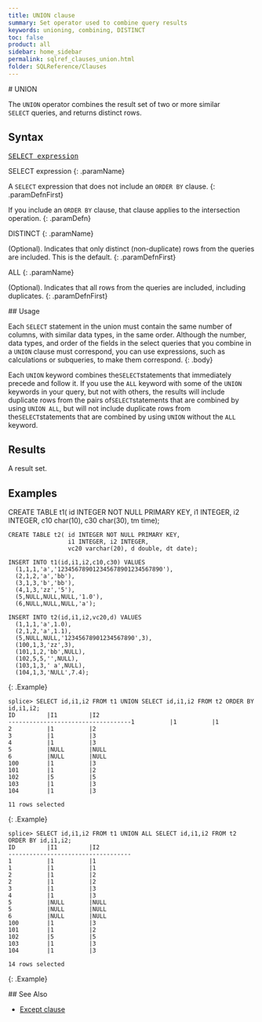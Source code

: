 ```yaml
---
title: UNION clause
summary: Set operator used to combine query results
keywords: unioning, combining, DISTINCT
toc: false
product: all
sidebar: home_sidebar
permalink: sqlref_clauses_union.html
folder: SQLReference/Clauses
---
```

<section>
<div class="TopicContent" data-swiftype-index="true" markdown="1">
# UNION

The `UNION` operator combines the result set of two or more similar
`SELECT` queries, and returns distinct rows.

## Syntax

<div class="FcnWrapperWide"><pre class="FcnSyntax">
<a href="sqlref_expressions_select.html">SELECT expression</a></pre>

</div>
<div class="paramList" markdown="1">
SELECT expression
{: .paramName}

A `SELECT` expression that does not include an `ORDER BY` clause.
{: .paramDefnFirst}

If you include an `ORDER BY` clause, that clause applies to the
intersection operation.
{: .paramDefn}

DISTINCT
{: .paramName}

(Optional). Indicates that only distinct (non-duplicate) rows from the
queries are included. This is the default.
{: .paramDefnFirst}

ALL
{: .paramName}

(Optional). Indicates that all rows from the queries are included,
including duplicates.
{: .paramDefnFirst}

</div>
## Usage

Each `SELECT` statement in the union must contain the same number of
columns, with similar data types, in the same order. Although the
number, data types, and order of the fields in the select queries that
you combine in a `UNION` clause must correspond, you can use
expressions, such as calculations or subqueries, to make them
correspond.
{: .body}

Each `UNION` keyword combines the` SELECT `statements that immediately
precede and follow it. If you use the `ALL` keyword with some of the
`UNION` keywords in your query, but not with others, the results will
include duplicate rows from the pairs of` SELECT `statements that are
combined by using `UNION ALL`, but will not include duplicate rows from
the` SELECT `statements that are combined by using `UNION` without the
`ALL` keyword.

## Results

A result set.

## Examples

<div class="preWrapper" markdown="1">
    CREATE TABLE t1( id INTEGER NOT NULL PRIMARY KEY,
                     i1 INTEGER, i2 INTEGER,
                     c10 char(10), c30 char(30), tm time);

    CREATE TABLE t2( id INTEGER NOT NULL PRIMARY KEY,
                     i1 INTEGER, i2 INTEGER,
                     vc20 varchar(20), d double, dt date);

    INSERT INTO t1(id,i1,i2,c10,c30) VALUES
      (1,1,1,'a','123456789012345678901234567890'),
      (2,1,2,'a','bb'),
      (3,1,3,'b','bb'),
      (4,1,3,'zz','5'),
      (5,NULL,NULL,NULL,'1.0'),
      (6,NULL,NULL,NULL,'a');

    INSERT INTO t2(id,i1,i2,vc20,d) VALUES
      (1,1,1,'a',1.0),
      (2,1,2,'a',1.1),
      (5,NULL,NULL,'12345678901234567890',3),
      (100,1,3,'zz',3),
      (101,1,2,'bb',NULL),
      (102,5,5,'',NULL),
      (103,1,3,' a',NULL),
      (104,1,3,'NULL',7.4);
{: .Example}

    splice> SELECT id,i1,i2 FROM t1 UNION SELECT id,i1,i2 FROM t2 ORDER BY id,i1,i2;
    ID         |I1         |I2
    -----------------------------------1          |1          |1
    2          |1          |2
    3          |1          |3
    4          |1          |3
    5          |NULL       |NULL
    6          |NULL       |NULL
    100        |1          |3
    101        |1          |2
    102        |5          |5
    103        |1          |3
    104        |1          |3

    11 rows selected
{: .Example}

    splice> SELECT id,i1,i2 FROM t1 UNION ALL SELECT id,i1,i2 FROM t2 ORDER BY id,i1,i2;
    ID         |I1         |I2
    -----------------------------------
    1          |1          |1
    1          |1          |1
    2          |1          |2
    2          |1          |2
    3          |1          |3
    4          |1          |3
    5          |NULL       |NULL
    5          |NULL       |NULL
    6          |NULL       |NULL
    100        |1          |3
    101        |1          |2
    102        |5          |5
    103        |1          |3
    104        |1          |3

    14 rows selected
{: .Example}

</div>
## See Also

* [Except clause](sqlref_clauses_except.html)

</div>
</section>
